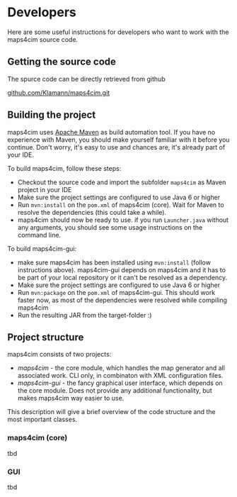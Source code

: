 
# Developers

Here are some useful instructions for developers who want to work with the maps4cim source code.

## Getting the source code

The spurce code can be directly retrieved from github

[github.com/Klamann/maps4cim.git](https://github.com/Klamann/maps4cim.git)

## Building the project

maps4cim uses [Apache Maven](https://maven.apache.org/) as build automation tool. If you have no experience with Maven, you should make yourself familiar with it before you continue. Don't worry, it's easy to use and chances are, it's already part of your IDE.

To build maps4cim, follow these steps:

* Checkout the source code and import the subfolder `maps4cim` as Maven project in your IDE
* Make sure the project settings are configured to use Java 6 or higher
* Run `mvn:install` on the `pom.xml` of maps4cim (core). Wait for Maven to resolve the dependencies (this could take a while).
* maps4cim should now be ready to use. if you run `Launcher.java` without any arguments, you should see some usage instructions on the command line.

To build maps4cim-gui:

* make sure maps4cim has been installed using `mvn:install` (follow instructions above). maps4cim-gui depends on maps4cim and it has to be part of your local repository or it can't be resolved as a dependency.
* Make sure the project settings are configured to use Java 6 or higher
* Run `mvn:package` on the `pom.xml` of maps4cim-gui. This should work faster now, as most of the dependencies were resolved while compiling maps4cim
* Run the resulting JAR from the target-folder :)

## Project structure

maps4cim consists of two projects:

* *maps4cim* - the core module, which handles the map generator and all associated work. CLI only, in combinaton with XML configuration files.
* *maps4cim-gui* - the fancy graphical user interface, which depends on the core module. Does not provide any additional functionality, but makes maps4cim way easier to use.

This description will give a brief overview of the code structure and the most important classes.

### maps4cim (core)

tbd

### GUI

tbd

